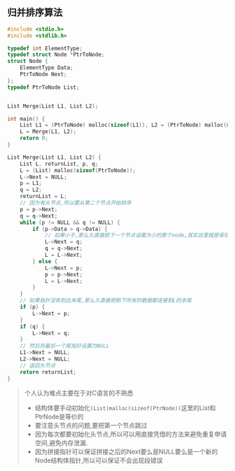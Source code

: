## 归并排序算法

```cpp
#include <stdio.h>
#include <stdlib.h>

typedef int ElementType;
typedef struct Node *PtrToNode;
struct Node {
    ElementType Data;
    PtrToNode Next;
};
typedef PtrToNode List;


List Merge(List L1, List L2);

int main() {
    List L1 = (PtrToNode) malloc(sizeof(L1)), L2 = (PtrToNode) malloc(sizeof(L2)), L;
    L = Merge(L1, L2);
    return 0;
}

List Merge(List L1, List L2) {
    List L, returnList, p, q;
    L = (List) malloc(sizeof(PtrToNode));
    L->Next = NULL;
    p = L1;
    q = L2;
    returnList = L;
    // 因为有头节点,所以要从第二个节点开始排序
    p = p->Next;
    q = q->Next;
    while (p != NULL && q != NULL) {
        if (p->Data > q->Data) {
            // 如果小于,那么久直接把下一个节点设置为小的那个node,其实这里就是保存节点的地址而已!
            L->Next = q;
            q = q->Next;
            L = L->Next;
        } else {
            L->Next = p;
            p = p->Next;
            L = L->Next;
        }
    }
    // 如果指针没有到达末尾,那么久直接把剩下所有的数据都连接到L的末尾
    if (p) {
        L->Next = p;
    }
    if (q) {
        L->Next = q;
    }
    // 然后将最后一个尾指针设置为NULL
    L1->Next = NULL;
    L2->Next = NULL;
    // 返回头节点
    return returnList;
}

```

> 个人认为难点主要在于对C语言的不熟悉
>
> - 结构体要手动初始化`(List)malloc(sizeof(PtrNode))`这里的List和PtrNode是等价的
> - 要注意头节点的问题,要把第一个节点跳过
> - 因为每次都要初始化头节点,所以可以用直接凭借的方法来避免重复申请空间,避免内存泄漏.
> - 因为拼接指针可以保证拼接之后的Next要么是NULL要么是一个新的Node结构体指针,所以可以保证不会出现段错误

